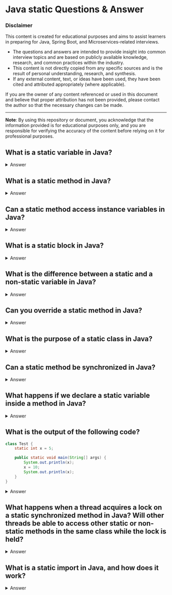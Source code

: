 # Java **static** Questions & Answer

### Disclaimer

This content is created for educational purposes and aims to assist learners in preparing for Java, Spring Boot, and Microservices-related interviews.

- The questions and answers are intended to provide insight into common interview topics and are based on publicly available knowledge, research, and common practices within the industry.
- This content is not directly copied from any specific sources and is the result of personal understanding, research, and synthesis.
- If any external content, text, or ideas have been used, they have been cited and attributed appropriately (where applicable).

If you are the owner of any content referenced or used in this document and believe that proper attribution has not been provided, please contact the author so that the necessary changes can be made.

---

**Note**: By using this repository or document, you acknowledge that the information provided is for educational purposes only, and you are responsible for verifying the accuracy of the content before relying on it for professional purposes.

## What is a static variable in Java?
<details>
<summary> Answer</summary>

- A **static variable** is a variable that belongs to the class rather than instances of the class. It is shared by all instances of that class. It is initialized only once when the class is loaded into memory, and it retains its value across method calls and object instances.
- **Declaration:** A static variable is declared using the static keyword.
- Example

```java
 class Example {
  static int count = 0;  // static variable

  Example() {
    count++;  // Increment count for each object created
  }

  void display() {
    System.out.println(count);
  }
}

public class Test {
  public static void main(String[] args) {
    Example obj1 = new Example();
    Example obj2 = new Example();
    obj1.display();  // Output: 2
    obj2.display();  // Output: 2
  }
}

```
- In this example, both obj1 and obj2 share the same count variable.

</details>

## What is a static method in Java?
<details>
<summary> Answer</summary>

- A static method belongs to the class rather than instances of the class. You can call a static method without creating an object of the class. Static methods can only directly access other static variables and static methods in the class. They cannot access instance variables or instance methods.
- Declaration: Static methods are declared using the static keyword.
- Example
```java
class Example {
    static void staticMethod() {
        System.out.println("This is a static method.");
    }
}

public class Test {
    public static void main(String[] args) {
        Example.staticMethod();  // Calling static method without creating an object
    }
}

```

</details>

## Can a static method access instance variables in Java?
<details>
<summary> Answer</summary>

- **No**, a static method cannot directly access instance variables or instance methods because static methods belong to the class itself, while instance variables belong to individual objects. However, you can access instance variables by creating an object inside the static method.
- Example
```java
class Example {
    int instanceVar = 5;  // instance variable

    static void staticMethod() {
        // Error: Cannot access instanceVar directly in static method
        // System.out.println(instanceVar);

        Example obj = new Example();
        System.out.println(obj.instanceVar);  // Accessing instance variable through an object
    }
}

public class Test {
    public static void main(String[] args) {
        Example.staticMethod();
    }
}

```
</details>

## What is a static block in Java?
<details>
<summary> Answer</summary>

- A **static block** (also known as a static initialization block) is used to initialize static variables. It is executed when the class is loaded into memory, before any instance of the class is created. Static blocks are typically used for complex initialization of static variables.
- Example
```java
class Example {
    static int staticVar;

    static {
        staticVar = 100;  // Static block to initialize static variables
        System.out.println("Static block executed");
    }

    static void display() {
        System.out.println("Static variable value: " + staticVar);
    }
}

public class Test {
    public static void main(String[] args) {
        Example.display();  // Static block is executed when the class is loaded
    }
}

```

- Output:
```cmd
Static block executed
Static variable value: 100
```
</details>

## What is the difference between a static and a non-static variable in Java?
<details>
<summary> Answer</summary>

- The main differences between static and non-static variables are as follows:

| **Aspect**               | **Static Variable**                               | **Non-static Variable**                       |
|--------------------------|--------------------------------------------------|----------------------------------------------|
| **Belongs to**            | The class itself                                 | Each instance of the class                   |
| **Memory Allocation**     | Allocated once when the class is loaded into memory | Allocated each time an object is created     |
| **Access**                | Can be accessed without creating an object       | Must be accessed via an instance of the class|
| **Sharing**               | Shared across all instances of the class         | Different for each instance of the class     |

- Static variable example:
```java
class Example {
    static int staticVar = 10;
}
```
- Non-static variable example:
```java
class Example {
    int nonStaticVar = 20;
}

```
</details>


## Can you override a static method in Java?

<details>
<summary> Answer</summary>

- **No**, you cannot **override** a static method in Java because static methods are associated with the class itself, not the instance. 
- However, you can **hide** a static method by defining a static method with the same signature in a subclass.
- Example
```java
class Parent {
    static void staticMethod() {
        System.out.println("Parent static method");
    }
}

class Child extends Parent {
    static void staticMethod() {
        System.out.println("Child static method");
    }
}

public class Test {
    public static void main(String[] args) {
        Parent.staticMethod();  // Output: Parent static method
        Child.staticMethod();   // Output: Child static method
    }
}

```

Even though the method signature is the same, this is not overriding but rather method hiding because static methods are resolved at compile-time based on the reference type.

</details>

## What is the purpose of a static class in Java?
<details>
<summary> Answer</summary>

- A static class is a nested class that is associated with its outer class but does not require an instance of the outer class to be instantiated. Static nested classes can access only the static members of the outer class. They are useful when the nested class doesn't need access to instance-specific data of the outer class.
- Example
```java
class Outer {
    static int staticVar = 10;

    static class StaticNestedClass {
        void display() {
            System.out.println("Accessing static variable of outer class: " + staticVar);
        }
    }
}

public class Test {
    public static void main(String[] args) {
        Outer.StaticNestedClass obj = new Outer.StaticNestedClass();
        obj.display();  // Output: Accessing static variable of outer class: 10
    }
}

```

</details>

## Can a static method be synchronized in Java?
<details>
<summary> Answer</summary>

- Yes, a **static method** can be synchronized in Java. 
- Synchronizing a static method means that the method is locked on the **class-level monitor**, meaning only one thread can execute that static method for the entire class at any given time.
- Example
```java
class Example {
    static synchronized void staticMethod() {
        System.out.println("This method is synchronized.");
    }
}

public class Test {
    public static void main(String[] args) {
        Example.staticMethod();  // Accessing synchronized static method
    }
}

```

In this case, multiple threads will have to wait if they are attempting to call the staticMethod() concurrently, because the lock is on the class itself.

</details>


## What happens if we declare a static variable inside a method in Java?
<details>
<summary> Answer</summary>

- A **static variable** cannot be declared inside a method in Java because static variables are associated with the class and not with instances or method calls. 
- Declaring a static variable inside a method would violate the principle of static variables, which must exist as long as the class is loaded.
- Error example 
```java
class Example {
    void method() {
        static int x = 10;  // Error: 'static' modifier is not allowed here
    }
}

```
Static variables must be declared at the class level.

</details>

## What is the output of the following code?
```java
class Test {
    static int x = 5;

    public static void main(String[] args) {
        System.out.println(x);
        x = 10;
        System.out.println(x);
    }
}

```
<details>
<summary> Answer</summary>

- Output
```cmd
5
10

```
- Explanation: The static variable x is initialized to 5, then its value is changed to 10 and printed again. Since x is a static variable, it is shared across all instances, and the change affects the value globally.

</details>

##  What happens when a thread acquires a lock on a static synchronized method in Java? Will other threads be able to access other static or non-static methods in the same class while the lock is held?
<details>
<summary> Answer</summary>

- When a thread acquires a lock on a static synchronized method in Java, it locks the class-level monitor, meaning that no other thread can execute any static synchronized method of that class while the lock is held.
- However, the thread holding the lock on the static synchronized method does not block other threads from executing non-static methods of the same class. Non-static methods are not affected by the class-level lock because they are tied to instance-level locks.
- Here’s a detailed breakdown of the behavior:
- -  **Static Synchronized Methods:**
    - - When a thread enters a static synchronized method, it acquires the class-level lock.
    - - While the thread holds this lock, other threads are blocked from entering any other static synchronized method in the same class. This is because all static synchronized methods in the class are synchronized on the same class-level monitor.
- - **Other Static Methods:**
    - - Even if other static methods exist in the same class, they are locked by the same monitor and hence cannot be executed concurrently with the synchronized static method.
    - - If Thread 1 holds the lock on staticMethod1(), Thread 2 cannot enter staticMethod2() (even if it is another static method) until Thread 1 exits the synchronized static method.
- - **Non-Static Methods:**
  - - Non-static methods are tied to the instance-level lock of the object on which they are invoked.
  - - These methods are not blocked by the lock on the static synchronized method, as non-static methods do not share the same lock. This means that while a thread is executing a static synchronized method, other threads can still execute non-static methods on different or the same instances of the class.

- Example
```java
class Example {
    static synchronized void staticMethod() {
        System.out.println("Static synchronized method started.");
        try { Thread.sleep(1000); } catch (InterruptedException e) {}
        System.out.println("Static synchronized method finished.");
    }

    static synchronized void staticMethod2() {
        System.out.println("Another static synchronized method.");
    }

    void nonStaticMethod() {
        System.out.println("Non-static method.");
    }
}

public class Test {
    public static void main(String[] args) {
        Example obj1 = new Example();
        Example obj2 = new Example();

        // Thread 1 calls staticMethod
        new Thread(() -> obj1.staticMethod()).start();

        // Thread 2 tries to call staticMethod2 (but it will wait until Thread 1 exits staticMethod)
        new Thread(() -> obj2.staticMethod2()).start();

        // Thread 3 can still call nonStaticMethod since it is not blocked by static synchronization
        new Thread(() -> obj1.nonStaticMethod()).start();
    }
}

```

- **Key points**
  - A static synchronized method locks the class-level monitor.
  - Other static synchronized methods are blocked until the first thread releases the lock.
  - Non-static methods can still be accessed concurrently by other threads, even when a static synchronized method is being executed by a thread.

</details>

## What is a static import in Java, and how does it work?
<details>
<summary> Answer</summary>

- In Java, static import allows you to access static members (fields and methods) of a class without needing to use the class name to qualify them.
- This feature helps in making the code more concise and readable, especially when you are dealing with frequently used static members like constants or utility methods.

- **Syntax**
  - To import a static member, you use the import static keyword followed by the class name and the static member.

```java
import static packageName.ClassName.memberName;

// Alternatively, you can import all static members of a class:
import static packageName.ClassName.*;

```

- Example
```java
import static java.lang.Math.PI;
import static java.lang.Math.pow;

public class StaticImportExample {
    public static void main(String[] args) {
        // Using static imported constants and methods
        System.out.println("Value of PI: " + PI);  // No need to write Math.PI
        System.out.println("2^3: " + pow(2, 3));  // No need to write Math.pow(2, 3)
    }
}

```
- Explanation
  - In the above example, we imported the static members PI and pow() from the Math class.

- **Key Points:**
  - Static import can only be used for static fields and static methods.
  - It improves readability when you have commonly used static methods or constants.
  - Overusing static import can lead to name conflicts, especially when you import static members from multiple classes that have methods or fields with the same name. It can also make code harder to read if not used carefully.
- **When to Use Static Import?**
  - It's best used when you are dealing with constants (e.g., Math.PI, Integer.MAX_VALUE) or utility methods (e.g., Collections.sort(), Math.pow()) where adding the class name every time would be cumbersome.
- **Potential Pitfalls:**
  - Name Conflicts: If two classes have the same static method or variable names, static import can lead to ambiguity.

```java
import static java.util.Collections.*;  // static import for all methods in Collections
import static java.util.Arrays.*;        // static import for all methods in Arrays

// If both Arrays and Collections have methods with the same name, like `sort()`, there can be a conflict.

```


</details>